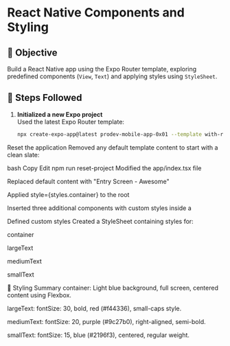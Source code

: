 # React Native Components and Styling

## 📱 Objective

Build a React Native app using the Expo Router template, exploring predefined components (`View`, `Text`) and applying styles using `StyleSheet`.

## 🧩 Steps Followed

1. **Initialized a new Expo project**  
   Used the latest Expo Router template:
   ```bash
   npx create-expo-app@latest prodev-mobile-app-0x01 --template with-router
Reset the application
Removed any default template content to start with a clean slate:

bash
Copy
Edit
npm run reset-project
Modified the app/index.tsx file

Replaced default <Text> content with "Entry Screen - Awesome"

Applied style={styles.container} to the root <View>

Inserted three additional <Text> components with custom styles inside a <View>

Defined custom styles
Created a StyleSheet containing styles for:

container

largeText

mediumText

smallText

🎨 Styling Summary
container:
Light blue background, full screen, centered content using Flexbox.

largeText:
fontSize: 30, bold, red (#f44336), small-caps style.

mediumText:
fontSize: 20, purple (#9c27b0), right-aligned, semi-bold.

smallText:
fontSize: 15, blue (#2196f3), centered, regular weight.
